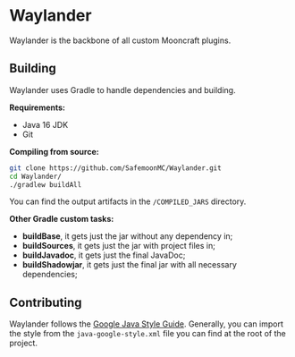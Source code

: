 # Waylander

Waylander is the backbone of all custom Mooncraft plugins.

## Building

Waylander uses Gradle to handle dependencies and building.

**Requirements:**

- Java 16 JDK
- Git

**Compiling from source:**

```sh
git clone https://github.com/SafemoonMC/Waylander.git
cd Waylander/
./gradlew buildAll
```

You can find the output artifacts in the `/COMPILED_JARS` directory.

**Other Gradle custom tasks:**

- **buildBase**, it gets just the jar without any dependency in;
- **buildSources**, it gets just the jar with project files in;
- **buildJavadoc**, it gets just the final JavaDoc;
- **buildShadowjar**, it gets just the final jar with all necessary dependencies;

## Contributing

Waylander follows the [Google Java Style Guide](https://google.github.io/styleguide/javaguide.html).
Generally, you can import the style from the `java-google-style.xml` file you can find at the root of
the project.

